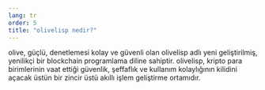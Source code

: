 ```yaml
---
lang: tr
order: 5
title: "olivelisp nedir?"
---
```


olive, güçlü, denetlemesi kolay ve güvenli olan olivelisp adlı yeni geliştirilmiş, yenilikçi bir blockchain programlama diline sahiptir. olivelisp, kripto para birimlerinin vaat ettiği güvenlik, şeffaflık ve kullanım kolaylığının kilidini açacak üstün bir zincir üstü akıllı işlem geliştirme ortamıdır.
